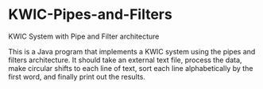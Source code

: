 # KWIC-Pipes-and-Filters
KWIC System with Pipe and Filter architecture

This is a Java program that implements a KWIC system using the pipes and filters architecture.
It should take an external text file, process the data, make circular shifts to each line of
text, sort each line alphabetically by the first word, and finally print out the results.
